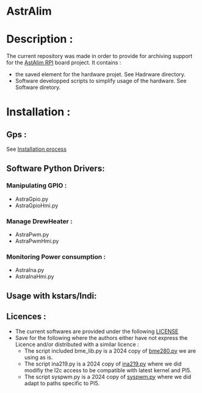 # AstrAlim
# Description :
The current repository was made in order to provide for archiving support for the [AstAlim RPI](https://oshwlab.com/pololamag/nafa-astralim) board project.
It contains :
   * the saved element for the hardware projet. See Hadrware directory.
   * Software developped scripts to simplify usage of the hardware. See Software diretory.

# Installation :
## Gps :
See [Installation process](Software/Install/README.md)
## Software Python Drivers:
### Manipulating GPIO :
   * AstraGpio.py
   * AstraGpioHmi.py
### Manage DrewHeater :
   * AstraPwm.py
   * AstraPwmHmi.py
### Monitoring Power consumption :
   * AstraIna.py
   * AstraInaHmi.py
## Usage with kstars/Indi:
## Licences :
   * The current softwares are provided under the following [LICENSE](LICENSE)
   * Save for the following where the  authors either have not express the Licence and/or distributed with a similar licence :
      * The script included bme_lib.py is a 2024 copy of [bme280.py](https://github.com/awitwicki/MMM-BME280/blob/master/bme280.py) we are using as is.
      * The script ina219.py is a 2024 copy of [ina219.py](https://github.com/chrisb2/pi_ina219/blob/master/ina219.py) where we did modifiy the I2c access to be compatible with latest kernel and PI5.
      * The script syspwm.py is a 2024 copy of [syspwm.py](https://github.com/jdimpson/syspwm/blob/master/syspwm.py) where we did adapt to paths specific to PI5.

